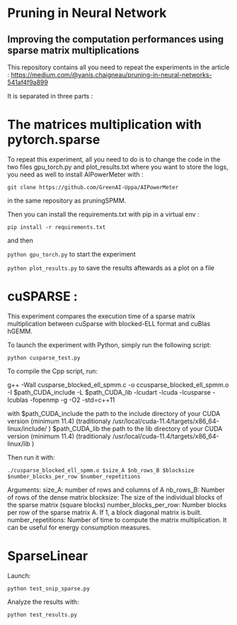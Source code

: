 # Pruning in Neural Network 

## Improving the computation performances using sparse matrix multiplications

This repository contains all you need to repeat the experiments in the article : https://medium.com/@yanis.chaigneau/pruning-in-neural-networks-541af4f9a899

It is separated in three parts :

# The matrices multiplication with pytorch.sparse

To repeat this experiment, all you need to do is to change the code in the two files gpu_torch.py and plot_results.txt where you want to store the logs, you need as well to install AIPowerMeter with :

`git clone https://github.com/GreenAI-Uppa/AIPowerMeter`

in the same repository as pruningSPMM.

Then you can install the requirements.txt with pip in a virtual env :

`pip install -r requirements.txt`

and then 

`python gpu_torch.py` to start the experiment

`python plot_results.py` to save the results aftewards as a plot on a file


# cuSPARSE :

This experiment compares the execution time of a sparse matrix multiplication between cuSparse with blocked-ELL format and cuBlas hGEMM.

To launch the experiment with Python, simply run the following script:

`python cusparse_test.py`

To compile the Cpp script, run: 

g++ -Wall cusparse_blocked_ell_spmm.c -o ccusparse_blocked_ell_spmm.o -I $path_CUDA_include -L $path_CUDA_lib -lcudart -lcuda -lcusparse -lcublas -fopenmp -g -O2 -std=c++11

with
$path_CUDA_include the path to the include directory of your CUDA version (minimum 11.4) (traditionaly /usr/local/cuda-11.4/targets/x86_64-linux/include/ )
$path_CUDA_lib the path to the lib directory of your CUDA version (minimum 11.4) (traditionaly /usr/local/cuda-11.4/targets/x86_64-linux/lib )

Then run it with: 

`./cusparse_blocked_ell_spmm.o $size_A $nb_rows_B $blocksize $number_blocks_per_row $number_repetitions`

Arguments:
	size_A: number of rows and columns of A
	nb_rows_B: Number of rows of the dense matrix
	blocksize: The size of the individual blocks of the sparse matrix (square blocks)
	number_blocks_per_row: Number blocks per row of the sparse matrix A. If 1, a block diagonal matrix is built.
	number_repetitions: Number of time to compute the matrix multiplication. It can be useful for energy consumption measures.
	
# SparseLinear

Launch:

`python test_snip_sparse.py`

Analyze the results with:

`python test_results.py`
